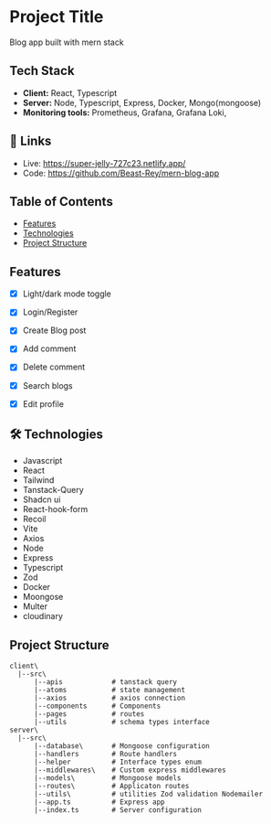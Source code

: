 # Project Title
Blog app built with mern stack

## Tech Stack

- **Client:** React, Typescript
- **Server:** Node, Typescript, Express, Docker, Mongo(mongoose)
- **Monitoring tools:** Prometheus, Grafana, Grafana Loki,


## 🔗 Links
- Live: https://super-jelly-727c23.netlify.app/
- Code: https://github.com/Beast-Rey/mern-blog-app

## Table of Contents

- [Features](#features)
- [Technologies](#technologies)
- [Project Structure](#project-structure)


## Features

- [x] Light/dark mode toggle
- [x] Login/Register
- [x] Create Blog post
- [x] Add comment
- [x] Delete comment
- [x] Search blogs
- [x] Edit profile



## 🛠 Technologies

- Javascript
- React
- Tailwind 
- Tanstack-Query
- Shadcn ui
- React-hook-form
- Recoil
- Vite
- Axios
- Node
- Express 
- Typescript
- Zod
- Docker
- Moongose
- Multer
- cloudinary

## Project Structure

```
client\
  |--src\
      |--apis            # tanstack query
      |--atoms           # state management
      |--axios           # axios connection
      |--components      # Components              
      |--pages           # routes
      |--utils           # schema types interface
server\
  |--src\
      |--database\       # Mongoose configuration
      |--handlers        # Route handlers
      |--helper          # Interface types enum
      |--middlewares\    # Custom express middlewares
      |--models\         # Mongoose models
      |--routes\         # Applicaton routes
      |--utils\          # utilities Zod validation Nodemailer
      |--app.ts          # Express app
      |--index.ts        # Server configuration
```
